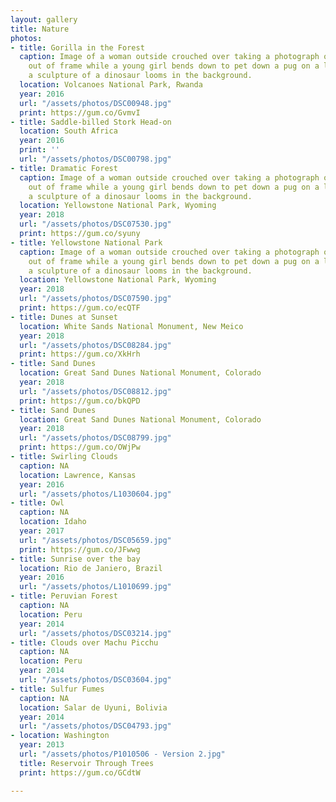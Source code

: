```yaml
---
layout: gallery
title: Nature
photos:
- title: Gorilla in the Forest
  caption: Image of a woman outside crouched over taking a photograph of a subject
    out of frame while a young girl bends down to pet down a pug on a leash while
    a sculpture of a dinosaur looms in the background.
  location: Volcanoes National Park, Rwanda
  year: 2016
  url: "/assets/photos/DSC00948.jpg"
  print: https://gum.co/GvmvI
- title: Saddle-billed Stork Head-on
  location: South Africa
  year: 2016
  print: ''
  url: "/assets/photos/DSC00798.jpg"
- title: Dramatic Forest
  caption: Image of a woman outside crouched over taking a photograph of a subject
    out of frame while a young girl bends down to pet down a pug on a leash while
    a sculpture of a dinosaur looms in the background.
  location: Yellowstone National Park, Wyoming
  year: 2018
  url: "/assets/photos/DSC07530.jpg"
  print: https://gum.co/syuny
- title: Yellowstone National Park
  caption: Image of a woman outside crouched over taking a photograph of a subject
    out of frame while a young girl bends down to pet down a pug on a leash while
    a sculpture of a dinosaur looms in the background.
  location: Yellowstone National Park, Wyoming
  year: 2018
  url: "/assets/photos/DSC07590.jpg"
  print: https://gum.co/ecQTF
- title: Dunes at Sunset
  location: White Sands National Monument, New Meico
  year: 2018
  url: "/assets/photos/DSC08284.jpg"
  print: https://gum.co/XkHrh
- title: Sand Dunes
  location: Great Sand Dunes National Monument, Colorado
  year: 2018
  url: "/assets/photos/DSC08812.jpg"
  print: https://gum.co/bkQPD
- title: Sand Dunes
  location: Great Sand Dunes National Monument, Colorado
  year: 2018
  url: "/assets/photos/DSC08799.jpg"
  print: https://gum.co/OWjPw
- title: Swirling Clouds
  caption: NA
  location: Lawrence, Kansas
  year: 2016
  url: "/assets/photos/L1030604.jpg"
- title: Owl
  caption: NA
  location: Idaho
  year: 2017
  url: "/assets/photos/DSC05659.jpg"
  print: https://gum.co/JFwwg
- title: Sunrise over the bay
  location: Rio de Janiero, Brazil
  year: 2016
  url: "/assets/photos/L1010699.jpg"
- title: Peruvian Forest
  caption: NA
  location: Peru
  year: 2014
  url: "/assets/photos/DSC03214.jpg"
- title: Clouds over Machu Picchu
  caption: NA
  location: Peru
  year: 2014
  url: "/assets/photos/DSC03604.jpg"
- title: Sulfur Fumes
  caption: NA
  location: Salar de Uyuni, Bolivia
  year: 2014
  url: "/assets/photos/DSC04793.jpg"
- location: Washington
  year: 2013
  url: "/assets/photos/P1010506 - Version 2.jpg"
  title: Reservoir Through Trees
  print: https://gum.co/GCdtW

---
```

